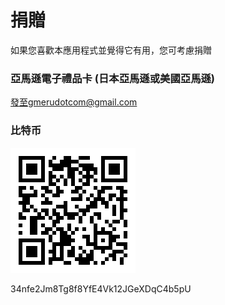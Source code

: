 # 捐贈

如果您喜歡本應用程式並覺得它有用，您可考慮捐贈

### 亞馬遜電子禮品卡 (日本亞馬遜或美國亞馬遜)
發至gmerudotcom@gmail.com

### 比特币
![btc](./btc.png)

34nfe2Jm8Tg8f8YfE4Vk12JGeXDqC4b5pU